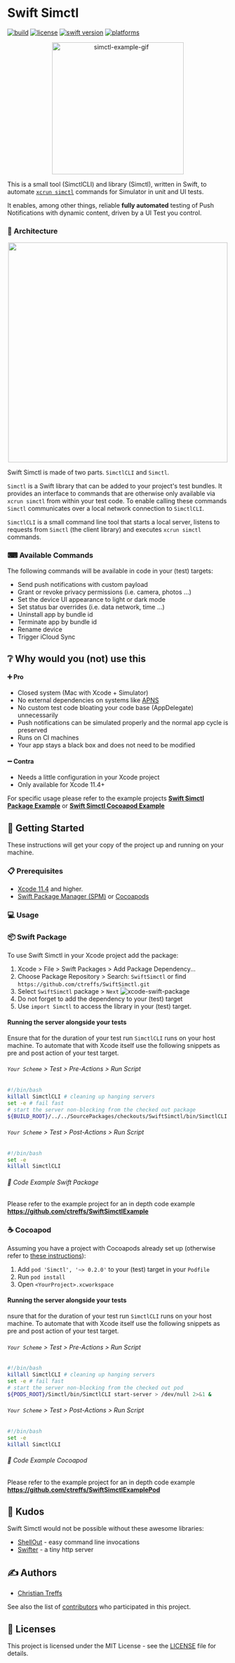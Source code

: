 # Swift Simctl

[![build](https://github.com/ctreffs/SwiftSimctl/workflows/Swift-macOS/badge.svg)](https://github.com/ctreffs/SwiftSimctl/actions)
[![license](https://img.shields.io/badge/license-MIT-brightgreen.svg)](https://github.com/ctreffs/SwiftSimctl/blob/master/LICENSE)
[![swift version](https://img.shields.io/badge/swift-5.2-brightgreen.svg)](https://swift.org/download)
[![platforms](https://img.shields.io/badge/platforms-%20macOS%20|%20iOS%20|%20tvOS-brightgreen.svg)](#)

<p align="center">
	<img src="docs/SimctlExample.gif" height="300" alt="simctl-example-gif"/>
</p>   


This is a small tool (SimctlCLI) and library (Simctl), written in Swift, to automate [`xcrun simctl`](https://developer.apple.com/library/archive/documentation/IDEs/Conceptual/iOS_Simulator_Guide/InteractingwiththeiOSSimulator/InteractingwiththeiOSSimulator.html#//apple_ref/doc/uid/TP40012848-CH3-SW4) commands for Simulator in unit and UI tests.

It enables, among other things, reliable **fully automated** testing of Push Notifications with dynamic content, driven by a UI Test you control.

### 🚧 Architecture

<p align="center">
	<a href="docs/Overview.png" target="_blank"><img src="docs/Overview.png" height="500"/></a>
</p>

Swift Simctl is made of two parts. `SimctlCLI` and `Simctl`.

`Simctl` is a Swift library that can be added to your project's test bundles. 
It provides an interface to commands that are otherwise only available via `xcrun simctl` from within your test code.
To enable calling these commands `Simctl` communicates over a local network connection to `SimctlCLI`.

`SimctlCLI` is a small command line tool that starts a local server, listens to requests from `Simctl` (the client library) and executes `xcrun simctl` commands.

### ⌨ Available Commands

The following commands will be available in code in your (test) targets:

- Send push notifications with custom payload
- Grant or revoke privacy permissions (i.e. camera, photos ...)
- Set the device UI appearance to light or dark mode
- Set status bar overrides (i.e. data network, time ...)
- Uninstall app by bundle id
- Terminate app by bundle id
- Rename device
- Trigger iCloud Sync

## ❔ Why would you (not) use this

#### ➕ Pro

- Closed system (Mac with Xcode + Simulator)
- No external dependencies on systems like [APNS](https://developer.apple.com/library/archive/documentation/NetworkingInternet/Conceptual/RemoteNotificationsPG/APNSOverview.html)
- No custom test code bloating your code base (AppDelegate) unnecessarily
- Push notifications can be simulated properly and the normal app cycle is preserved
- Runs on CI machines
- Your app stays a black box and does not need to be modified

#### ➖ Contra

- Needs a little configuration in your Xcode project
- Only available for Xcode 11.4+

For specific usage please refer to the example projects **[Swift Simctl Package Example](https://github.com/ctreffs/SwiftSimctlExample)** or **[Swift Simctl Cocoapod Example](https://github.com/ctreffs/SwiftSimctlExample)**

## 🚀 Getting Started

These instructions will get your copy of the project up and running on your machine.

### 📋 Prerequisites

- [Xcode 11.4](https://developer.apple.com/documentation/xcode_release_notes/) and higher.
- [Swift Package Manager (SPM)](https://github.com/apple/swift-package-manager) or [Cocoapods](https://cocoapods.org)

### 💻 Usage

### 📦 Swift Package

To use Swift Simctl in your Xcode project add the package:

1. Xcode > File > Swift Packages > Add Package Dependency...
2. Choose Package Repository > Search: `SwiftSimctl` or find `https://github.com/ctreffs/SwiftSimctl.git`
3. Select  `SwiftSimctl` package > `Next` ![xcode-swift-package](docs/XcodeSwiftPackage.png)
4. Do not forget to add the dependency to your (test) target
5. Use `import Simctl` to access the library in your (test) target.

#### Running the server alongside your tests

Ensure that for the duration of your test run `SimctlCLI` runs on your host machine.
To automate that with Xcode itself use the following snippets as pre and post action of your test target.

###### `Your Scheme` > Test > Pre-Actions > Run Script

```sh
#!/bin/bash
killall SimctlCLI # cleaning up hanging servers
set -e # fail fast
# start the server non-blocking from the checked out package
${BUILD_ROOT}/../../SourcePackages/checkouts/SwiftSimctl/bin/SimctlCLI start-server > /dev/null 2>&1 &
```

###### `Your Scheme` > Test > Post-Actions > Run Script

```sh
#!/bin/bash
set -e
killall SimctlCLI

```

###### 📝 Code Example Swift Package

Please refer to the example project for an in depth code example **<https://github.com/ctreffs/SwiftSimctlExample>**


### ☕ Cocoapod

Assuming you have a project with Cocoapods already set up (otherwise refer to [these instructions](https://guides.cocoapods.org/using/using-cocoapods.html)):

1. Add `pod 'Simctl', '~> 0.2.0'` to your (test) target in your `Podfile`
2. Run `pod install`
3. Open `<YourProject>.xcworkspace`

#### Running the server alongside your tests

nsure that for the duration of your test run `SimctlCLI` runs on your host machine.
To automate that with Xcode itself use the following snippets as pre and post action of your test target.

###### `Your Scheme` > Test > Pre-Actions > Run Script

```sh
#!/bin/bash
killall SimctlCLI # cleaning up hanging servers
set -e # fail fast
# start the server non-blocking from the checked out pod
${PODS_ROOT}/Simctl/bin/SimctlCLI start-server > /dev/null 2>&1 &

```

###### `Your Scheme` > Test > Post-Actions > Run Script

```sh
#!/bin/bash
set -e
killall SimctlCLI

```

###### 📝 Code Example Cocoapod

Please refer to the example project for an in depth code example **<https://github.com/ctreffs/SwiftSimctlExamplePod>**


## 🙏 Kudos

Swift Simctl would not be possible without these awesome libraries:

- [ShellOut](https://github.com/JohnSundell/ShellOut) - easy command line invocations
- [Swifter](https://github.com/httpswift/swifter) - a tiny http server

## ✍️ Authors

* [Christian Treffs](https://github.com/ctreffs)

See also the list of [contributors](https://github.com/ctreffs/SwiftSimctl/graphs/contributors) who participated in this project.

## 🔏 Licenses

This project is licensed under the MIT License - see the [LICENSE](https://github.com/ctreffs/SwiftSimctl/blob/master/LICENSE) file for details.
